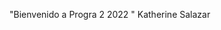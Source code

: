 "Bienvenido a Progra 2 2022 " Katherine Salazar

<!---
KatySalazar/KatySalazar is a ✨ special ✨ repository because its `README.md` (this file) appears on your GitHub profile.
You can click the Preview link to take a look at your changes.
--->
